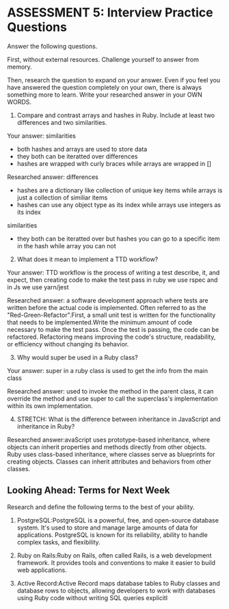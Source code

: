 # ASSESSMENT 5: Interview Practice Questions

Answer the following questions.

First, without external resources. Challenge yourself to answer from memory.

Then, research the question to expand on your answer. Even if you feel you have answered the question completely on your own, there is always something more to learn. Write your researched answer in your OWN WORDS.

1. Compare and contrast arrays and hashes in Ruby. Include at least two differences and two similarities.

Your answer:
similarities 
- both hashes and arrays are used to store data
- they both can be iteratted over
differences 
- hashes are wrapped with curly braces while arrays are wrapped in []


Researched answer:
differences 
- hashes are a dictionary like collection of unique key items
while arrays is just a collection of similiar items 
- hashes can use any object type as its index while arrays use integers as its index

similarities
- they both can be iteratted over but hashes you can go to a specific item in the hash while array you can not 



2. What does it mean to implement a TTD workflow?

Your answer: TTD workflow is the process of writing a test describe, it, and expect, then creating code to make the test pass in ruby we use rspec and in Js we use yarn/jest


Researched answer: a software development approach where tests are written before the actual code is implemented. Often referred to as the "Red-Green-Refactor".First, a small unit test is written for the functionality that needs to be implemented.Write the minimum amount of code necessary to make the test pass. Once the test is passing, the code can be refactored. Refactoring means improving the code's structure, readability, or efficiency without changing its behavior.

3. Why would super be used in a Ruby class?

Your answer: super in a ruby class is used to get the info from the main class

Researched answer: used to invoke the method in the parent class, it can override the method and use super to call the superclass's implementation within its own implementation.



4. STRETCH: What is the difference between inheritance in JavaScript and inheritance in Ruby?

Researched answer:avaScript uses prototype-based inheritance, where objects can inherit properties and methods directly from other objects. Ruby uses class-based inheritance, where classes serve as blueprints for creating objects. Classes can inherit attributes and behaviors from other classes.

## Looking Ahead: Terms for Next Week

Research and define the following terms to the best of your ability.

1. PostgreSQL:PostgreSQL is a powerful, free, and open-source database system. It's used to store and manage large amounts of data for applications. PostgreSQL is known for its reliability, ability to handle complex tasks, and flexibility.

2. Ruby on Rails:Ruby on Rails, often called Rails, is a web development framework. It provides tools and conventions to make it easier to build web applications. 

3. Active Record:Active Record maps database tables to Ruby classes and database rows to objects, allowing developers to work with databases using Ruby code without writing SQL queries explicitl

